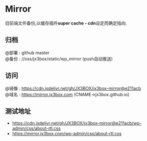 # Mirror
旧前端文件备份,以缓存插件**super cache - cdn**设定而确定指向.

## 归档
@部署 : github master  
@备份 : //oss/jx3box/static/wp_mirror (push自动推送)

## 访问
@镜像 : https://cdn.jsdelivr.net/gh/JX3BOX/jx3box-mirror@e211acb   
@域名 : https://mirror.jx3box.com (CNAME->jx3box.github.io)

## 测试地址
+ https://cdn.jsdelivr.net/gh/JX3BOX/jx3box-mirror@e211acb/wp-admin/css/about-rtl.css
+ https://mirror.jx3box.com/wp-admin/css/about-rtl.css


